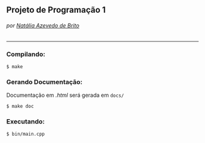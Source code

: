## Projeto de Programação 1
###### por [Natália Azevedo de Brito](https://github.com/bnatalha)

---

### Compilando:

`$ make`

### Gerando Documentação:

Documentação em _.html_ será gerada em `docs/`

`$ make doc`

### Executando:

`$ bin/main.cpp`